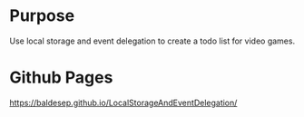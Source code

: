 # Purpose
Use local storage and event delegation to create a todo list for video games.
# Github Pages
https://baldesep.github.io/LocalStorageAndEventDelegation/
